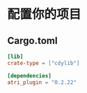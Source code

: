 # 配置你的项目

## Cargo.toml
```toml
[lib]
crate-type = ["cdylib"]

[dependencies]
atri_plugin = "0.2.22"
```